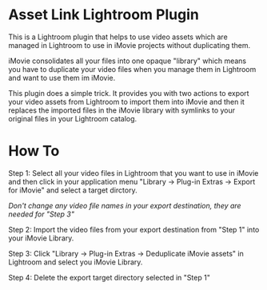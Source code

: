 # Asset Link Lightroom Plugin

This is a Lightroom plugin that helps to use video assets which are managed in Lightroom to use in iMovie projects without duplicating them.

iMovie consolidates all your files into one opaque "library" which means you have to duplicate your video files when you manage them in Lightroom and want to use them im iMovie.

This plugin does a simple trick. It provides you with two actions to export your video assets from Lightroom to import them into iMovie and then it replaces the imported files in the iMovie library with symlinks to your original files in your Lightroom catalog.

# How To

Step 1: Select all your video files in Lightroom that you want to use in iMovie and then click in your application menu "Library -> Plug-in Extras -> Export for iMovie" and select a target dirctory.

*Don't change any video file names in your export destination, they are needed for "Step 3"*

Step 2: Import the video files from your export destination from "Step 1" into your iMovie Library.

Step 3: Click "Library -> Plug-in Extras -> Deduplicate iMovie assets" in Lightroom and select you iMovie Library.

Step 4: Delete the export target directory selected in "Step 1"
